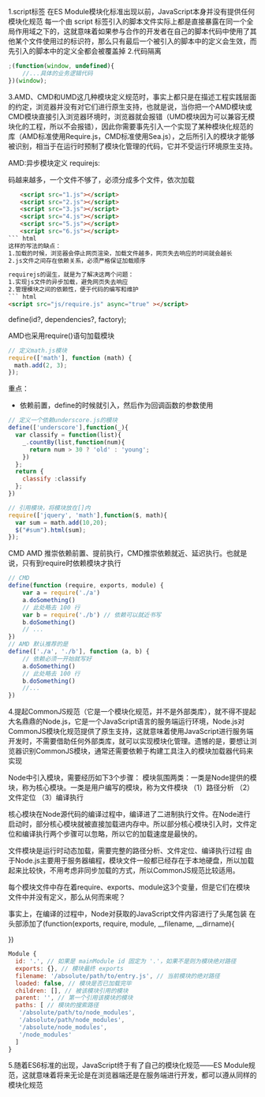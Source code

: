 1.script标签
在ES Module模块化标准出现以前，JavaScript本身并没有提供任何模块化规范
每一个由 script 标签引入的脚本文件实际上都是直接暴露在同一个全局作用域之下的，这就意味着如果参与合作的开发者在自己的脚本代码中使用了其他某个文件使用过的标识符，那么只有最后一个被引入的脚本中的定义会生效，而先引入的脚本中的定义全都会被覆盖掉
2.代码隔离
``` js
;(function(window, undefined){    
    //...具体的业务逻辑代码
})(window);
```

3.AMD、CMD和UMD这几种模块定义规范时，事实上都只是在描述工程实践层面的约定，浏览器并没有对它们进行原生支持，也就是说，当你把一个AMD模块或CMD模块直接引入浏览器环境时，浏览器就会报错（UMD模块因为可以兼容无模块化的工程，所以不会报错），因此你需要事先引入一个实现了某种模块化规范的库（AMD标准使用Require.js，CMD标准使用Sea.js），之后所引入的模块才能够被识别，相当于在运行时预制了模块化管理的代码，它并不受运行环境原生支持。

AMD:异步模块定义
requirejs:

码越来越多，一个文件不够了，必须分成多个文件，依次加载
``` html
　　<script src="1.js"></script>
　　<script src="2.js"></script>
　　<script src="3.js"></script>
　　<script src="4.js"></script>
　　<script src="5.js"></script>
　　<script src="6.js"></script>
``` html
这样的写法的缺点：
1.加载的时候，浏览器会停止网页渲染，加载文件越多，网页失去响应的时间就会越长
2.js文件之间存在依赖关系，必须严格保证加载顺序

requirejs的诞生，就是为了解决这两个问题：
1.实现js文件的异步加载，避免网页失去响应
2.管理模块之间的依赖性，便于代码的编写和维护
``` html
<script src="js/require.js" async="true" ></script>
```

define(id?, dependencies?, factory);

AMD也采用require()语句加载模块

``` js
// 定义math.js模块
require(['math'], function (math) {
　math.add(2, 3);
});
```
重点：
- 依赖前置，define的时候就引入，然后作为回调函数的参数使用
``` js
// 定义一个依赖underscore.js的模块
define(['underscore'],function(_){
  var classify = function(list){
    _.countBy(list,function(num){
      return num > 30 ? 'old' : 'young';
    })
  };
  return {
    classify :classify
  };
})

// 引用模块，将模块放在[]内
require(['jquery', 'math'],function($, math){
  var sum = math.add(10,20);
  $("#sum").html(sum);
});
```
CMD
AMD 推崇依赖前置、提前执行，CMD推崇依赖就近、延迟执行。也就是说，只有到require时依赖模块才执行
``` js
// CMD
define(function (require, exports, module) {
    var a = require('./a') 
    a.doSomething()
    // 此处略去 100 行   
    var b = require('./b') // 依赖可以就近书写   
    b.doSomething()
    // ... 
})
// AMD 默认推荐的是
define(['./a', './b'], function (a, b) {
    // 依赖必须一开始就写好   
    a.doSomething()
    // 此处略去 100 行    
    b.doSomething()
    //...
})
```

4.提起CommonJS规范（它是一个模块化规范，并不是外部类库），就不得不提起大名鼎鼎的Node.js，它是一个JavaScript语言的服务端运行环境，Node.js对CommonJS模块化规范提供了原生支持，这就意味着使用JavaScript进行服务端开发时，不需要借助任何外部类库，就可以实现模块化管理。遗憾的是，要想让浏览器识别CommonJS模块，通常还需要依赖于构建工具注入的模块加载器代码来实现

Node中引入模块，需要经历如下3个步骤：
模块氛围两类：一类是Node提供的模块，称为核心模块。一类是用户编写的模块，称为文件模块
（1）路径分析
（2）文件定位
（3）编译执行

核心模块在Node源代码的编译过程中，编译进了二进制执行文件。在Node进行启动时，部分核心模块就被直接加载进内存中。所以部分核心模块引入时，文件定位和编译执行两个步骤可以忽略，所以它的加载速度是最快的。

文件模块是运行时动态加载，需要完整的路径分析、文件定位、编译执行过程
由于Node.js主要用于服务器编程，模块文件一般都已经存在于本地硬盘，所以加载起来比较快，不用考虑非同步加载的方式，所以CommonJS规范比较适用。

每个模块文件中存在着require、exports、module这3个变量，但是它们在模块文件中并没有定义，那么从何而来呢？

事实上，在编译的过程中，Node对获取的JavaScript文件内容进行了头尾包装
在头部添加了(function(exports, require, module, __filename, __dirname){

})
``` js
Module {
  id: '.', // 如果是 mainModule id 固定为 '.'，如果不是则为模块绝对路径
  exports: {}, // 模块最终 exports
  filename: '/absolute/path/to/entry.js', // 当前模块的绝对路径
  loaded: false, // 模块是否已加载完毕
  children: [], // 被该模块引用的模块
  parent: '', // 第一个引用该模块的模块
  paths: [ // 模块的搜索路径
   '/absolute/path/to/node_modules',
   '/absolute/path/node_modules',
   '/absolute/node_modules',
   '/node_modules'
  ]
}
```

5.随着ES6标准的出现，JavaScript终于有了自己的模块化规范——ES Module规范，这就意味着将来无论是在浏览器端还是在服务端进行开发，都可以遵从同样的模块化规范